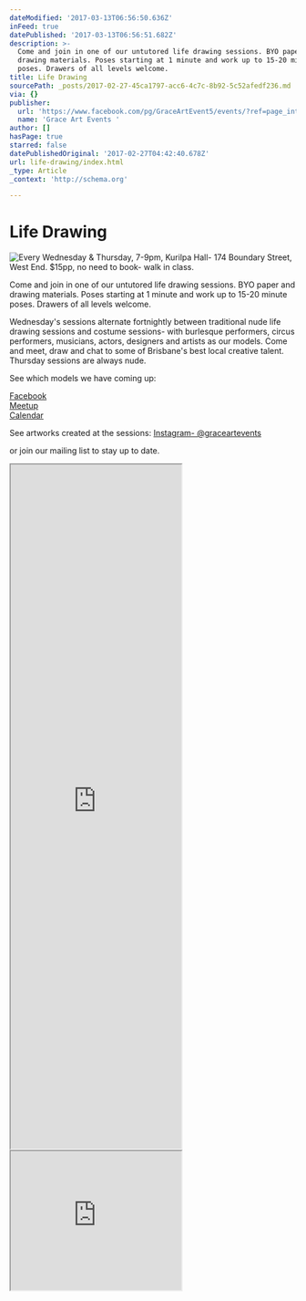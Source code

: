 ```yaml
---
dateModified: '2017-03-13T06:56:50.636Z'
inFeed: true
datePublished: '2017-03-13T06:56:51.682Z'
description: >-
  Come and join in one of our untutored life drawing sessions. BYO paper and
  drawing materials. Poses starting at 1 minute and work up to 15-20 minute
  poses. Drawers of all levels welcome.
title: Life Drawing
sourcePath: _posts/2017-02-27-45ca1797-acc6-4c7c-8b92-5c52afedf236.md
via: {}
publisher:
  url: 'https://www.facebook.com/pg/GraceArtEvent5/events/?ref=page_internal'
  name: 'Grace Art Events '
author: []
hasPage: true
starred: false
datePublishedOriginal: '2017-02-27T04:42:40.678Z'
url: life-drawing/index.html
_type: Article
_context: 'http://schema.org'

---
```

# Life Drawing
![Every Wednesday & Thursday, 7-9pm, Kurilpa Hall- 174 Boundary Street, West End. $15pp,    no need to book- walk in class. ](https://the-grid-user-content.s3-us-west-2.amazonaws.com/1176837c-9903-44e9-93ed-ea2295bdf469.jpg)

Come and join in one of our untutored life drawing sessions. BYO paper and drawing materials. Poses starting at 1 minute and work up to 15-20 minute poses. Drawers of all levels welcome.

Wednesday's sessions alternate fortnightly between traditional nude life drawing sessions and costume sessions- with burlesque performers, circus performers, musicians, actors, designers and artists as our models. Come and meet, draw and chat to some of Brisbane's best local creative talent. Thursday sessions are always nude.

See which models we have coming up:

[Facebook][0]  
[Meetup][1]  
[Calendar][2]

See artworks created at the sessions: [Instagram- @graceartevents][3]

or join our mailing list to stay up to date.

<iframe src="https://the-grid.github.io/ed-userhtml/?g=eJxNkM1KxDAUhffzFCGrFNpkZLBDmbZgQcHNrAQX4iImt0PK9Mckba3iu3ud1MGswjnfPbknuTYTUWfpXEHvnpOH3rbJbneb3mT7LKVlLtAvN7lT1gye-GWAgnr48KKRkwwqLVk9dsqbvmM6Ji4mRkfka0PwTNKSBpW6caQgmp_A35-hhc67anmSp6NsgbnoZft6uPCmJuw_VS2PmmFcRCz40XaBWsOUBelhJTHlgAY3Gj2j_0DurEKBClFjNcflDG9guerbiyCyVFzr8sbRMIfr8kFajD32GrjpHFhfAU4AW-tEgfxmulfj7wIxoet_4C08k8yNS_T2831SezXTCGdyEaDyBzQ-di8" height="1200" style=""></iframe>

<iframe src="https://the-grid.github.io/ed-userhtml/?g=eJxtUU1rwkAQvedXpF6SFPNVmqDVCEotFIoUtKdSymR3oml1N-xOtKL-966JxUtv8x5v3sybGd74_pxAkS0LewG774CkPWeqrMj3R9ZQN6VN-wqzDuEPhV-whZbtjKwtqKbrc_z6nP0Vx-Ph1G3pFwm8sc8E7uxHIHS9geUWtWBUSuF6h8ZCxxmXrN6goIApNLLpGs_I7VxGeV0dXTVLpItAT_YLWM5gg1fpe_QxsHQcgN4LlpGqsYFascxZEVX6IQxxkyMPqA0cJj2W3kf9JM3vkMVJzvsFgzSFkGMB9ZqcxoCtQGmkzHlbPPm9ljN4TKTKvDbRHKak1lKVy1I4XefWMVl1FFSgzKYzyTEohUZFEyykQlfHJpSRnLzzUYZhu785uvnJVPB_P_IL-M2QlQ" height="244" style=""></iframe>



[0]: http://www.facebook.com/GraceArtEvent5
[1]: http://www.meetup.com/graceartevents
[2]: http://she6r19aiflsftrl0qc00e81a0@group.calendar.google.com/
[3]: http://www.instagram.com/graceartevents